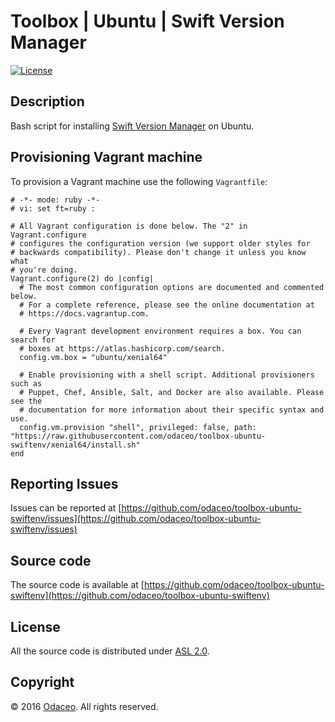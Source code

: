 # Toolbox | Ubuntu | Swift Version Manager

[![License](https://img.shields.io/github/license/odaceo/lab-unikernel-osv-spring-boot.svg)](LICENSE)

## Description

Bash script for installing [Swift Version Manager](https://swiftenv.fuller.li/) on Ubuntu.

## Provisioning Vagrant machine

To provision a Vagrant machine use the following ``Vagrantfile``:

``` shell
# -*- mode: ruby -*-
# vi: set ft=ruby :

# All Vagrant configuration is done below. The "2" in Vagrant.configure
# configures the configuration version (we support older styles for
# backwards compatibility). Please don't change it unless you know what
# you're doing.
Vagrant.configure(2) do |config|
  # The most common configuration options are documented and commented below.
  # For a complete reference, please see the online documentation at
  # https://docs.vagrantup.com.

  # Every Vagrant development environment requires a box. You can search for
  # boxes at https://atlas.hashicorp.com/search.
  config.vm.box = "ubuntu/xenial64"
  
  # Enable provisioning with a shell script. Additional provisioners such as
  # Puppet, Chef, Ansible, Salt, and Docker are also available. Please see the
  # documentation for more information about their specific syntax and use.
  config.vm.provision "shell", privileged: false, path: "https://raw.githubusercontent.com/odaceo/toolbox-ubuntu-swiftenv/xenial64/install.sh"
end
```

## Reporting Issues

Issues can be reported at [https://github.com/odaceo/toolbox-ubuntu-swiftenv/issues](https://github.com/odaceo/toolbox-ubuntu-swiftenv/issues)

## Source code

The source code is available at [https://github.com/odaceo/toolbox-ubuntu-swiftenv](https://github.com/odaceo/toolbox-ubuntu-swiftenv)

## License

All the source code is distributed under [ASL 2.0](LICENSE).

## Copyright

© 2016 [Odaceo](http://odaceo.ch). All rights reserved.